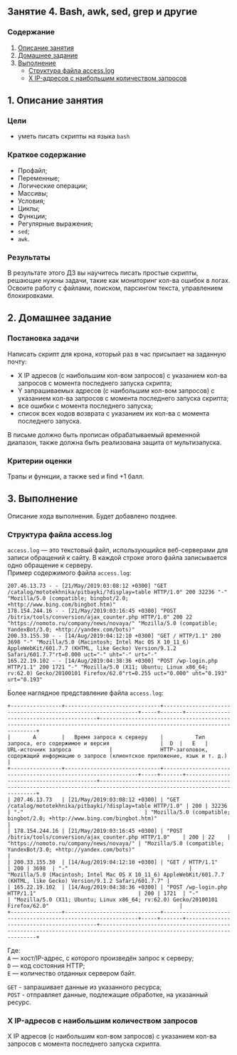## Занятие 4. Bash, awk, sed, grep и другие
### Содержание
1. [Описание занятия](#description)  
2. [Домашнее задание](#homework)  
3. [Выполнение](#exec)  
    - [Структура файла access.log](#access.log)  
    - [X IP-адресов с наибольшим количеством запросов](#x-ip)  
 

## 1. Описание занятия <a name="description"></a>
### Цели
- уметь писать скрипты на языка `bash`

### Краткое содержание  
- Профайл;  
- Переменные;  
- Логические операции;  
- Массивы;  
- Условия;  
- Циклы;  
- Функции;  
- Регулярные выражения;  
- `sed`;  
- `awk`.  

### Результаты  
В результате этого ДЗ вы научитесь писать простые скрипты, решающие нужны задачи, такие как мониторинг кол-ва ошибок в логах.   Освоите работу с файлами, поиском, парсингом текста, управлением блокировками.

## 2. Домашнее задание  <a name="homework"></a>
### Постановка задачи  

Написать скрипт для крона, который раз в час присылает на заданную почту:
- X IP адресов (с наибольшим кол-вом запросов) с указанием кол-ва запросов c момента последнего запуска скрипта;  
- Y запрашиваемых адресов (с наибольшим кол-вом запросов) с указанием кол-ва запросов c момента последнего запуска скрипта;  
- все ошибки c момента последнего запуска;  
- список всех кодов возврата с указанием их кол-ва с момента последнего запуска.  

В письме должно быть прописан обрабатываемый временной диапазон, также должна быть реализована защита от мультизапуска.  

### Критерии оценки  
Трапы и функции, а также sed и find +1 балл.  

## 3. Выполнение <a name="exec"></a>  
Описание хода выполнения. Будет добавлено позднее.

### Структура файла access.log  <a name="access.log"></a>  
`access.log` — это текстовый файл, использующийся веб-серверами для записи обращений к сайту. В каждой строке этого файла записывается одно обращение к серверу.  
Пример содержимого файла `access.log`:
```console
207.46.13.73 - - [21/May/2019:03:08:12 +0300] "GET /catalog/mototekhnika/pitbayki/?display=table HTTP/1.0" 200 32236 "-" "Mozilla/5.0 (compatible; bingbot/2.0; +http://www.bing.com/bingbot.htm)"
178.154.244.16 - - [21/May/2019:03:16:45 +0300] "POST /bitrix/tools/conversion/ajax_counter.php HTTP/1.0" 200 22 "https://nomoto.ru/company/news/novaya/" "Mozilla/5.0 (compatible; YandexBot/3.0; +http://yandex.com/bots)"
200.33.155.30 - - [14/Aug/2019:04:12:10 +0300] "GET / HTTP/1.1" 200 3698 "-" "Mozilla/5.0 (Macintosh; Intel Mac OS X 10_11_6) AppleWebKit/601.7.7 (KHTML, like Gecko) Version/9.1.2 Safari/601.7.7"rt=0.000 uct="-" uht="-" urt="-"
165.22.19.102 - - [14/Aug/2019:04:38:36 +0300] "POST /wp-login.php HTTP/1.1" 200 1721 "-" "Mozilla/5.0 (X11; Ubuntu; Linux x86_64; rv:62.0) Gecko/20100101 Firefox/62.0"rt=0.255 uct="0.000" uht="0.193" urt="0.193"
```
Более наглядное представление файла `access.log`:
```
+----------------+------------------------------+--------------------------------------------------------------+-----+-------+------------------------------------------+------------------------------------------------------------------------------------------------------------------------+
|       A        |   Время запроса к серверу    |          Тип запроса, его содержимое и версия                |  D  |   E   |          URL-источник запроса            |               HTTP-заголовок, содержащий информацию о запросе (клиентское приложение, язык и т. д.)                    |
+----------------+------------------------------+--------------------------------------------------------------+-----+-------+------------------------------------------+------------------------------------------------------------------------------------------------------------------------+
| 207.46.13.73   | [21/May/2019:03:08:12 +0300] | "GET /catalog/mototekhnika/pitbayki/?display=table HTTP/1.0" | 200 | 32236 | "-"                                      | "Mozilla/5.0 (compatible; bingbot/2.0; +http://www.bing.com/bingbot.htm)"                                              |
| 178.154.244.16 | [21/May/2019:03:16:45 +0300] | "POST /bitrix/tools/conversion/ajax_counter.php HTTP/1.0"    | 200 | 22    | "https://nomoto.ru/company/news/novaya/" | "Mozilla/5.0 (compatible; YandexBot/3.0; +http://yandex.com/bots)"                                                     |
| 200.33.155.30  | [14/Aug/2019:04:12:10 +0300] | "GET / HTTP/1.1"                                             | 200 | 3698  | "-"                                      | "Mozilla/5.0 (Macintosh; Intel Mac OS X 10_11_6) AppleWebKit/601.7.7 (KHTML, like Gecko) Version/9.1.2 Safari/601.7.7" |
| 165.22.19.102  | [14/Aug/2019:04:38:36 +0300] | "POST /wp-login.php HTTP/1.1"                                | 200 | 1721  | "-"                                      | "Mozilla/5.0 (X11; Ubuntu; Linux x86_64; rv:62.0) Gecko/20100101 Firefox/62.0"                                         |
+----------------+------------------------------+--------------------------------------------------------------+-----+-------+------------------------------------------+------------------------------------------------------------------------------------------------------------------------+
```
Где:  
`A` — хост/IP-адрес, с которого произведён запрос к серверу;  
`D` — код состояния HTTP;  
`E` — количество отданных сервером байт.  

`GET` - запрашивает данные из указанного ресурса;  
`POST` - отправляет данные, подлежащие обработке, на указанный ресурс.  

### X IP-адресов с наибольшим количеством запросов  <a name="x-ip"></a>  

X IP адресов (с наибольшим кол-вом запросов) с указанием кол-ва запросов c момента последнего запуска скрипта.
